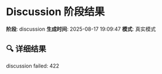 # Discussion 阶段结果

**阶段**: discussion
**生成时间**: 2025-08-17 19:09:47
**模式**: 真实模式

## 🔍 详细结果

discussion failed: 422